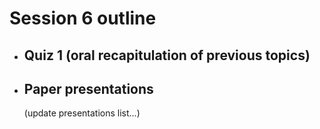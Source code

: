# Session 6 outline

* ## Quiz 1 (oral recapitulation of previous topics)
* ## Paper presentations
  (update presentations list...)
